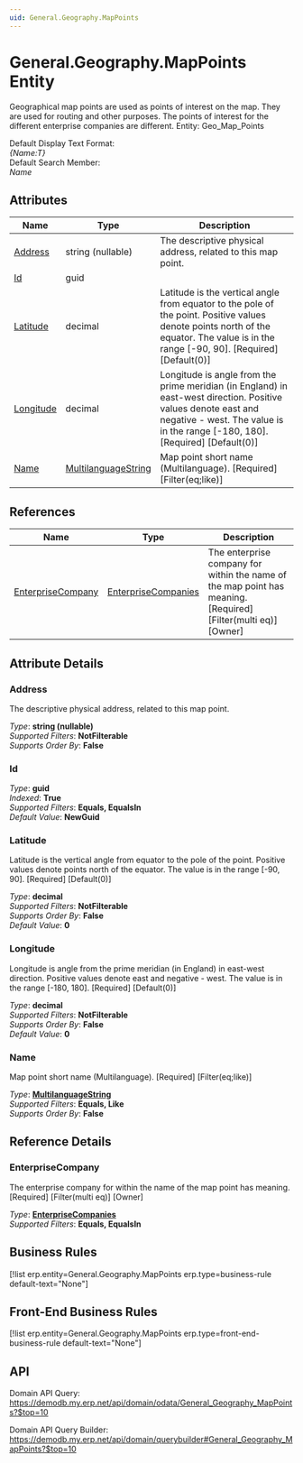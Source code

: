 ```yaml
---
uid: General.Geography.MapPoints
---
```

# General.Geography.MapPoints Entity

Geographical map points are used as points of interest on the map. They are used for routing and other purposes. The points of interest for the different enterprise companies are different. Entity: Geo_Map_Points

Default Display Text Format:  
_{Name:T}_  
Default Search Member:  
_Name_  

## Attributes

| Name | Type | Description |
| ---- | ---- | --- |
| [Address](General.Geography.MapPoints.md#address) | string (nullable) | The descriptive physical address, related to this map point. 
| [Id](General.Geography.MapPoints.md#id) | guid |  
| [Latitude](General.Geography.MapPoints.md#latitude) | decimal | Latitude is the vertical angle from equator to the pole of the point. Positive values denote points north of the equator. The value is in the range [-90, 90]. [Required] [Default(0)] 
| [Longitude](General.Geography.MapPoints.md#longitude) | decimal | Longitude is angle from the prime meridian (in England) in east-west direction. Positive values denote east and negative - west. The value is in the range [-180, 180]. [Required] [Default(0)] 
| [Name](General.Geography.MapPoints.md#name) | [MultilanguageString](../data-types.md#multilanguagestring) | Map point short name (Multilanguage). [Required] [Filter(eq;like)] 

## References

| Name | Type | Description |
| ---- | ---- | --- |
| [EnterpriseCompany](General.Geography.MapPoints.md#enterprisecompany) | [EnterpriseCompanies](General.EnterpriseCompanies.md) | The enterprise company for within the name of the map point has meaning. [Required] [Filter(multi eq)] [Owner] |


## Attribute Details

### Address

The descriptive physical address, related to this map point.

_Type_: **string (nullable)**  
_Supported Filters_: **NotFilterable**  
_Supports Order By_: **False**  

### Id

_Type_: **guid**  
_Indexed_: **True**  
_Supported Filters_: **Equals, EqualsIn**  
_Default Value_: **NewGuid**  

### Latitude

Latitude is the vertical angle from equator to the pole of the point. Positive values denote points north of the equator. The value is in the range [-90, 90]. [Required] [Default(0)]

_Type_: **decimal**  
_Supported Filters_: **NotFilterable**  
_Supports Order By_: **False**  
_Default Value_: **0**  

### Longitude

Longitude is angle from the prime meridian (in England) in east-west direction. Positive values denote east and negative - west. The value is in the range [-180, 180]. [Required] [Default(0)]

_Type_: **decimal**  
_Supported Filters_: **NotFilterable**  
_Supports Order By_: **False**  
_Default Value_: **0**  

### Name

Map point short name (Multilanguage). [Required] [Filter(eq;like)]

_Type_: **[MultilanguageString](../data-types.md#multilanguagestring)**  
_Supported Filters_: **Equals, Like**  
_Supports Order By_: **False**  


## Reference Details

### EnterpriseCompany

The enterprise company for within the name of the map point has meaning. [Required] [Filter(multi eq)] [Owner]

_Type_: **[EnterpriseCompanies](General.EnterpriseCompanies.md)**  
_Supported Filters_: **Equals, EqualsIn**  



## Business Rules

[!list erp.entity=General.Geography.MapPoints erp.type=business-rule default-text="None"]

## Front-End Business Rules

[!list erp.entity=General.Geography.MapPoints erp.type=front-end-business-rule default-text="None"]

## API

Domain API Query:
<https://demodb.my.erp.net/api/domain/odata/General_Geography_MapPoints?$top=10>

Domain API Query Builder:
<https://demodb.my.erp.net/api/domain/querybuilder#General_Geography_MapPoints?$top=10>

